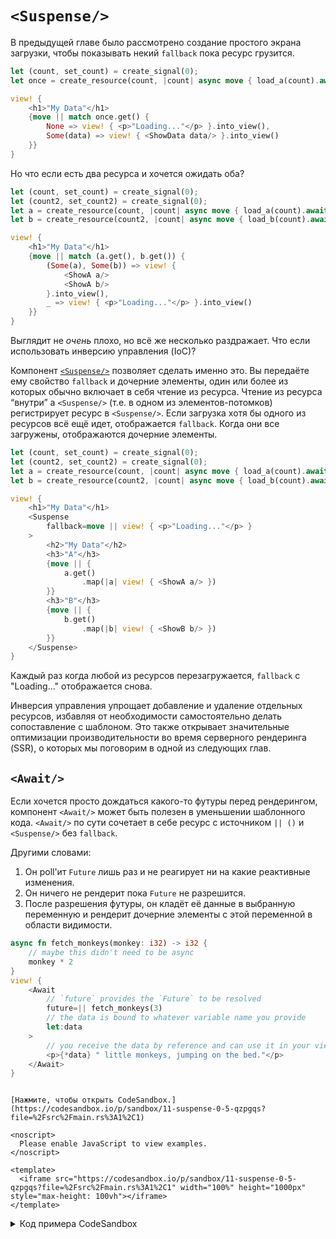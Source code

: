 # `<Suspense/>`

В предыдущей главе было рассмотрено создание простого экрана загрузки, чтобы показывать некий `fallback` пока ресурс грузится.

```rust
let (count, set_count) = create_signal(0);
let once = create_resource(count, |count| async move { load_a(count).await });

view! {
    <h1>"My Data"</h1>
    {move || match once.get() {
        None => view! { <p>"Loading..."</p> }.into_view(),
        Some(data) => view! { <ShowData data/> }.into_view()
    }}
}
```

Но что если есть два ресурса и хочется ожидать оба?

```rust
let (count, set_count) = create_signal(0);
let (count2, set_count2) = create_signal(0);
let a = create_resource(count, |count| async move { load_a(count).await });
let b = create_resource(count2, |count| async move { load_b(count).await });

view! {
    <h1>"My Data"</h1>
    {move || match (a.get(), b.get()) {
        (Some(a), Some(b)) => view! {
            <ShowA a/>
            <ShowA b/>
        }.into_view(),
        _ => view! { <p>"Loading..."</p> }.into_view()
    }}
}
```

Выглядит не _очень_ плохо, но всё же несколько раздражает. Что если использовать инверсию управления (IoC)?

Компонент [`<Suspense/>`](https://docs.rs/leptos/latest/leptos/fn.Suspense.html) позволяет сделать именно это. Вы передаёте ему свойство  `fallback` и дочерние элементы,
один или более из которых обычно включает в себя чтение из ресурса. Чтение из ресурса “внутри” a `<Suspense/>`
(т.е. в одном из элементов-потомков) регистрирует ресурс в `<Suspense/>`. Если загрузка хотя бы одного из ресурсов всё ещё идет, 
отображается `fallback`. Когда они все загружены, отображаются дочерние элементы.

```rust
let (count, set_count) = create_signal(0);
let (count2, set_count2) = create_signal(0);
let a = create_resource(count, |count| async move { load_a(count).await });
let b = create_resource(count2, |count| async move { load_b(count).await });

view! {
    <h1>"My Data"</h1>
    <Suspense
        fallback=move || view! { <p>"Loading..."</p> }
    >
        <h2>"My Data"</h2>
        <h3>"A"</h3>
        {move || {
            a.get()
                .map(|a| view! { <ShowA a/> })
        }}
        <h3>"B"</h3>
        {move || {
            b.get()
                .map(|b| view! { <ShowB b/> })
        }}
    </Suspense>
}
```

Каждый раз когда любой из ресурсов перезагружается, `fallback` с "Loading..." отображается снова.

Инверсия управления упрощает добавление и удаление отдельных ресурсов, избавляя от необходимости самостоятельно делать сопоставление с шаблоном.
Это также открывает значительные оптимизации производительности во время серверного рендеринга (SSR), о которых мы поговорим в одной из следующих глав.

## `<Await/>`

Если хочется просто дождаться какого-то футуры перед рендерингом, компонент `<Await/>` может быть полезен в уменьшении шаблонного кода.
`<Await/>` по сути сочетает в себе ресурс с источником `|| ()` и `<Suspense/>` без `fallback`.

Другими словами:

1. Он poll'ит `Future` лишь раз и не реагирует ни на какие реактивные изменения.
2. Он ничего не рендерит пока `Future` не разрешится.
3. После разрешения футуры, он кладёт её данные в выбранную переменную и рендерит дочерние элементы с этой переменной в области видимости.

```rust
async fn fetch_monkeys(monkey: i32) -> i32 {
    // maybe this didn't need to be async
    monkey * 2
}
view! {
    <Await
        // `future` provides the `Future` to be resolved
        future=|| fetch_monkeys(3)
        // the data is bound to whatever variable name you provide
        let:data
    >
        // you receive the data by reference and can use it in your view here
        <p>{*data} " little monkeys, jumping on the bed."</p>
    </Await>
}
```

```admonish sandbox title="Live example" collapsible=true

[Нажмите, чтобы открыть CodeSandbox.](https://codesandbox.io/p/sandbox/11-suspense-0-5-qzpgqs?file=%2Fsrc%2Fmain.rs%3A1%2C1)

<noscript>
  Please enable JavaScript to view examples.
</noscript>

<template>
  <iframe src="https://codesandbox.io/p/sandbox/11-suspense-0-5-qzpgqs?file=%2Fsrc%2Fmain.rs%3A1%2C1" width="100%" height="1000px" style="max-height: 100vh"></iframe>
</template>

```

<details>
<summary>Код примера CodeSandbox</summary>

```rust
use gloo_timers::future::TimeoutFuture;
use leptos::*;

async fn important_api_call(name: String) -> String {
    TimeoutFuture::new(1_000).await;
    name.to_ascii_uppercase()
}

#[component]
fn App() -> impl IntoView {
    let (name, set_name) = create_signal("Bill".to_string());

    // this will reload every time `name` changes
    let async_data = create_resource(

        name,
        |name| async move { important_api_call(name).await },
    );

    view! {
        <input
            on:input=move |ev| {
                set_name(event_target_value(&ev));
            }
            prop:value=name
        />
        <p><code>"name:"</code> {name}</p>
        <Suspense
            // the fallback will show whenever a resource
            // read "under" the suspense is loading
            fallback=move || view! { <p>"Loading..."</p> }
        >
            // the children will be rendered once initially,
            // and then whenever any resources has been resolved
            <p>
                "Your shouting name is "
                {move || async_data.get()}
            </p>
        </Suspense>
    }
}

fn main() {
    leptos::mount_to_body(App)
}
```

</details>
</preview>
